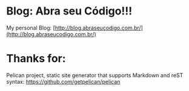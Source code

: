 # Blog: Abra seu Código!!!

My personal Blog:
[http://blog.abraseucodigo.com.br/](http://blog.abraseucodigo.com.br/)

# Thanks for:

Pelican project, static site generator that supports Markdown and reST syntax:
https://github.com/getpelican/pelican

